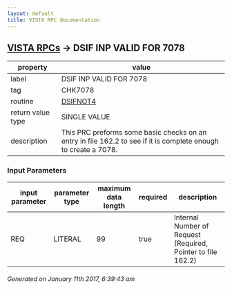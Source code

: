 ```yaml
---
layout: default
title: VISTA RPC documentation
---
```




## [VISTA RPCs](TableOfContent.md) &#8594; DSIF INP VALID FOR 7078 

 property | value 
--- | --- 
 label | DSIF INP VALID FOR 7078
 tag | CHK7078
 routine | [DSIFNOT4](http://code.osehra.org/dox/Routine_DSIFNOT4_source.html)
 return value type | SINGLE VALUE
 description | This PRC preforms some basic checks on an entry in file 162.2 to see if it is complete enough to create a 7078.

### Input Parameters

| input parameter | parameter type | maximum data length | required | description | 
| --- | --- | --- | --- | --- | 
| REQ | LITERAL | 99 | true | Internal Number of Request (Required, Pointer to file 162.2) | 




 ###### Generated on January 11th 2017, 6:39:43 am